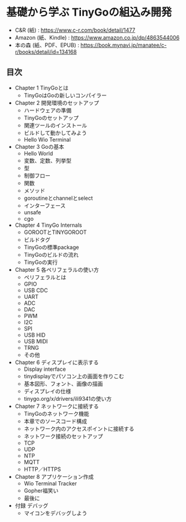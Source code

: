 # 基礎から学ぶ TinyGoの組込み開発

* C&R (紙) : https://www.c-r.com/book/detail/1477
* Amazon (紙、Kindle) : https://www.amazon.co.jp/dp/4863544006
* 本の森 (紙、PDF、EPUB) : https://book.mynavi.jp/manatee/c-r/books/detail/id=134168

## 目次

* Chapter 1 TinyGoとは
    * TinyGoはGoの新しいコンパイラー
* Chapter 2 開発環境のセットアップ
    * ハードウェアの準備
    * TinyGoのセットアップ
    * 関連ツールのインストール
    * ビルドして動かしてみよう
    * Hello Wio Terminal
* Chapter 3 Goの基本
    * Hello World
    * 変数、定数、列挙型
    * 型
    * 制御フロー
    * 関数
    * メソッド
    * goroutineとchannelとselect
    * インターフェース
    * unsafe
    * cgo
* Chapter 4 TinyGo Internals
    * GOROOTとTINYGOROOT
    * ビルドタグ
    * TinyGoの標準package
    * TinyGoのビルドの流れ
    * TinyGoの実行
* Chapter 5 各ペリフェラルの使い方
    * ペリフェラルとは
    * GPIO
    * USB CDC
    * UART
    * ADC
    * DAC
    * PWM
    * I2C
    * SPI
    * USB HID
    * USB MIDI
    * TRNG
    * その他
* Chapter 6 ディスプレイに表示する
    * Display interface
    * tinydisplayでパソコン上の画面を作りこむ
    * 基本図形、フォント、画像の描画
    * ディスプレイの仕様
    * tinygo.org/x/drivers/ili9341の使い方
* Chapter 7 ネットワークに接続する
    * TinyGoのネットワーク機能
    * 本章でのソースコード構成
    * ネットワーク内のアクセスポイントに接続する
    * ネットワーク接続のセットアップ
    * TCP
    * UDP
    * NTP
    * MQTT
    * HTTP／HTTPS
* Chapter 8 アプリケーション作成
    * Wio Terminal Tracker
    * Gopher福笑い
    * 最後に
* 付録 デバッグ
    * マイコンをデバッグしよう
